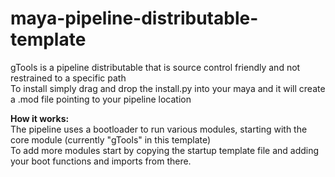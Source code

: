 # maya-pipeline-distributable-template

gTools is a pipeline distributable that is source control friendly and not restrained to a specific path  
To install simply drag and drop the install.py into your maya and it will create a .mod file pointing to your pipeline location  

__How it works:__  
The pipeline uses a bootloader to run various modules, starting with the core module (currently "gTools" in this template)  
To add more modules start by copying the startup template file and adding your boot functions and imports from there.  
